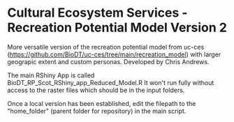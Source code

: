 # Cultural Ecosystem Services - Recreation Potential Model Version 2

More versatile version of the recreation potential model from uc-ces (https://github.com/BioDT/uc-ces/tree/main/recreation_model) with larger geograpic extent and custom personas. Developed by Chris Andrews.

The main RShiny App is called BioDT_RP_Scot_RShiny_app_Reduced_Model.R It won't run fully without access to the raster files which should be in the input folders. 

Once a local version has been established, edit the filepath to the "home_folder" (parent folder for repository) in the main script.

